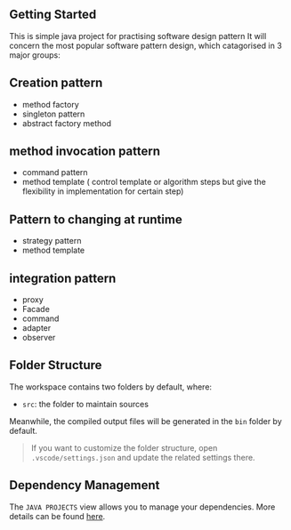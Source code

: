 ## Getting Started

This is simple java project for practising software design pattern
It will concern the most popular software pattern design, which catagorised in 3 major groups:

## Creation pattern
- method factory
- singleton pattern
- abstract factory method

## method invocation pattern
- command pattern
- method template ( control template or algorithm steps but give the flexibility in implementation for certain step)

## Pattern to changing at runtime
- strategy pattern
- method template

## integration pattern
- proxy
- Facade
- command
- adapter
- observer

## Folder Structure

The workspace contains two folders by default, where:

- `src`: the folder to maintain sources

Meanwhile, the compiled output files will be generated in the `bin` folder by default.

> If you want to customize the folder structure, open `.vscode/settings.json` and update the related settings there.

## Dependency Management

The `JAVA PROJECTS` view allows you to manage your dependencies. More details can be found [here](https://github.com/microsoft/vscode-java-dependency#manage-dependencies).
